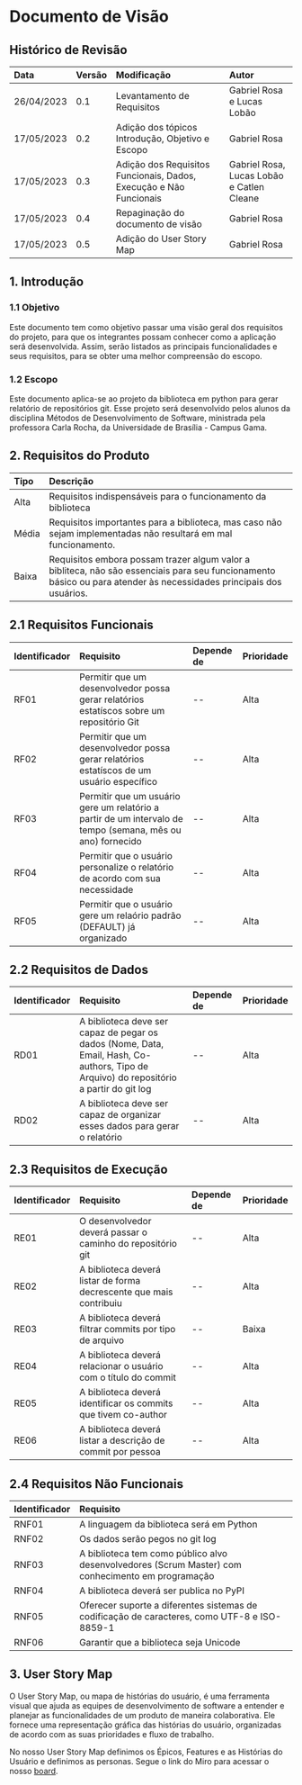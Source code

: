 # Documento de Visão

## Histórico de Revisão

| Data | Versão | Modificação | Autor |
| :-   | :-     | :-          | :-    |
| 26/04/2023 | 0.1 | Levantamento de Requisitos | Gabriel Rosa e Lucas Lobão |
| 17/05/2023 | 0.2 | Adição dos tópicos Introdução, Objetivo e Escopo| Gabriel Rosa |
| 17/05/2023 | 0.3 | Adição dos Requisitos Funcionais, Dados, Execução e Não Funcionais| Gabriel Rosa, Lucas Lobão e Catlen Cleane |
| 17/05/2023 | 0.4 | Repaginação do documento de visão | Gabriel Rosa |
| 17/05/2023 | 0.5 | Adição do User Story Map | Gabriel Rosa |

## 1. Introdução

### 1.1 Objetivo
Este documento tem como objetivo passar uma visão geral dos requisitos do projeto, para que os integrantes possam conhecer como a aplicação será desenvolvida. Assim, serão listados as principais funcionalidades e seus requisitos, para se obter uma melhor compreensão do escopo.

### 1.2 Escopo
Este documento aplica-se ao projeto da biblioteca em python para gerar relatório de repositórios git. Esse projeto será desenvolvido pelos alunos da disciplina Métodos de Desenvolvimento de Software, ministrada pela professora Carla Rocha, da Universidade de Brasília - Campus Gama.

## 2. Requisitos do Produto

| **Tipo** | **Descrição** |
| :-       |        :-     |
| Alta     | Requisitos indispensáveis para o funcionamento da biblioteca |
| Média    | Requisitos importantes para a biblioteca, mas caso não sejam implementadas não resultará em mal funcionamento. |
| Baixa    | Requisitos embora possam trazer algum valor a bibliteca, não são essenciais para seu funcionamento básico ou para atender às necessidades principais dos usuários. |

## 2.1 Requisitos Funcionais

| Identificador | Requisito | Depende de | Prioridade |
| :-   | :-     | :-          | :-    |
| RF01 | Permitir que um desenvolvedor possa gerar relatórios estatíscos sobre um repositório Git | -- | Alta |
| RF02 | Permitir que um desenvolvedor possa gerar relatórios estatíscos de um usuário específico | -- | Alta |
| RF03 | Permitir que um usuário gere um relatório a partir de um intervalo de tempo (semana, mês ou ano) fornecido | -- | Alta |
| RF04 | Permitir que o usuário personalize o relatório de acordo com sua necessidade | -- | Alta |
| RF05 | Permitir que o usuário gere um relaório padrão (DEFAULT) já organizado | -- | Alta | 

## 2.2 Requisitos de Dados

| Identificador | Requisito | Depende de | Prioridade |
| :-   | :-     | :-          | :-    |
| RD01 | A biblioteca deve ser capaz de pegar os dados (Nome, Data, Email, Hash, Co-authors, Tipo de Arquivo) do repositório a partir do git log | -- | Alta |
| RD02 | A biblioteca deve ser capaz de organizar esses dados para gerar o relatório | -- | Alta |

## 2.3 Requisitos de Execução 
| Identificador | Requisito | Depende de | Prioridade |
| :-   | :-     | :-          | :-    |
| RE01 | O desenvolvedor deverá passar o caminho do repositório git | -- | Alta |
| RE02 | A biblioteca deverá listar de forma decrescente que mais contribuiu | -- | Alta |
| RE03 | A biblioteca deverá filtrar commits por tipo de arquivo | -- | Baixa |
| RE04 | A biblioteca deverá relacionar o usuário com o título do commit | -- | Alta |
| RE05 | A biblioteca deverá identificar os commits que tivem co-author | -- | Alta |
| RE06 | A biblioteca deverá listar a descrição de commit por pessoa | -- | Alta |

## 2.4 Requisitos Não Funcionais 
| Identificador | Requisito |
| :-   | :-     |
| RNF01 | A linguagem da biblioteca será em Python | 
| RNF02 | Os dados serão pegos no git log |
| RNF03 | A biblioteca tem como público alvo desenvolvedores (Scrum Master) com conhecimento em programação |
| RNF04 | A biblioteca deverá ser publica no PyPI |
| RNF05 | Oferecer suporte a diferentes sistemas de codificação de caracteres, como UTF-8 e ISO-8859-1 |
| RNF06 | Garantir que a biblioteca seja Unicode |

## 3. User Story Map
O User Story Map, ou mapa de histórias do usuário, é uma ferramenta visual que ajuda as equipes de desenvolvimento de software a entender e planejar as funcionalidades de um produto de maneira colaborativa. Ele fornece uma representação gráfica das histórias do usuário, organizadas de acordo com as suas prioridades e fluxo de trabalho.

No nosso User Story Map definimos os Épicos, Features e as Histórias do Usuário e definimos as personas. Segue o link do Miro para acessar o nosso [board](https://miro.com/app/board/uXjVMQBxfUA=/). 